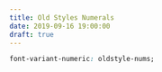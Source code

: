 ```yaml
---
title: Old Styles Numerals
date: 2019-09-16 19:00:00
draft: true
---
```


```css
font-variant-numeric: oldstyle-nums; 
```

